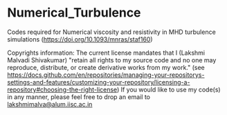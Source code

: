 # Numerical_Turbulence
Codes required for Numerical viscosity and resistivity in MHD turbulence simulations (https://doi.org/10.1093/mnras/staf160)

Copyrights information:
The current license mandates that I (Lakshmi Malvadi Shivakumar) "retain all rights to my source code and no one may reproduce, distribute, or create derivative works from my work." (see https://docs.github.com/en/repositories/managing-your-repositorys-settings-and-features/customizing-your-repository/licensing-a-repository#choosing-the-right-license) If you would like to use my code(s) in any manner, please feel free to drop an email to lakshmimalva@alum.iisc.ac.in
